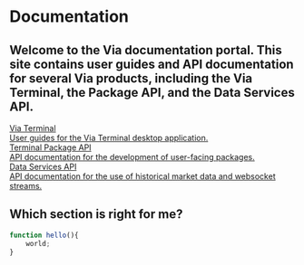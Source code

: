# Documentation
## Welcome to the Via documentation portal. This site contains user guides and API documentation for several Via products, including the Via Terminal, the Package API, and the Data Services API.

<div class="documentation-sections">
    <a class="documentation-section flex flex-align terminal" href="/terminal/installing-via">
        <div class="documentation-section-title">Via Terminal</div>
        <div class="documentation-section-description">
            User guides for the Via Terminal desktop application.
        </div>
    </a>
    <a class="documentation-section flex flex-align packages" href="">
        <div class="documentation-section-title">Terminal Package API</div>
        <div class="documentation-section-description">
            API documentation for the development of user-facing packages.
        </div>
    </a>
    <a class="documentation-section flex flex-align data" href="">
        <div class="documentation-section-title">Data Services API</div>
        <div class="documentation-section-description">
            API documentation for the use of historical market data and websocket streams.
        </div>
    </a>
</div>

## Which section is right for me?

```javascript
function hello(){
    world;
}
```